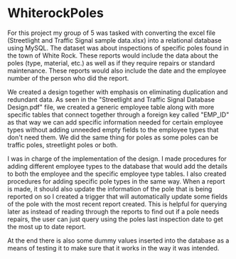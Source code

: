 # WhiterockPoles

For this project my group of 5 was tasked with converting the excel file (Streetlight and Traffic Signal sample data.xlsx) into a relational database using MySQL. The dataset was about inspections of specific poles found in the town of White Rock. These reports would include the data about the poles (type, material, etc.) as well as if they require repairs or standard maintenance. These reports would also include the date and the employee number of the person who did the report.

We created a design together with emphasis on eliminating duplication and redundant data. As seen in the "Streetlight and Traffic Signal Database Design.pdf" file, we created a generic employee table along with more specific tables that connect together through a foreign key called "EMP_ID" as that way we can add specific information needed for certain employee types without adding unneeded empty fields to the employee types that don't need them. We did the same thing for poles as some poles can be traffic poles, streetlight poles or both.

I was in charge of the implementation of the design. I made procedures for adding different employee types to the database that would add the details to both the employee and the specific employee type tables. I also created procedures for adding specific pole types in the same way. When a report is made, it should also update the information of the pole that is being reported on so I created a trigger that will automatically update some fields of the pole with the most recent report created. This is helpful for querying later as instead of reading through the reports to find out if a pole needs repairs, the user can just query using the poles last inspection date to get the most up to date report.

At the end there is also some dummy values inserted into the database as a means of testing it to make sure that it works in the way it was intended.
